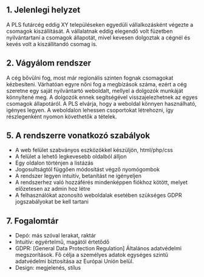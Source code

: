 ## 1. Jelenlegi helyzet

A PLS futárcég eddig XY településeken egyedüli vállalkozásként végezte a csomagok kiszállítását.
A vállalatnak eddig elegendő volt füzetben nyilvántartani a csomagok állapotát, mivel kevesen dolgoztak a cégnél és kevés volt a kiszállítandó csomag is.


## 2. Vágyálom rendszer

A cég bővülni fog, most már regionális szinten fognak csomagokat kézbesíteni.
Várhatóan egyre nőni fog a megbízások száma, ezért a cég szeretne egy saját nyilvántartó weboldalt, mellyel a dolgozók munkáját könnyítené meg.
A dolgozók ennek segítségével visszajelezhetnek az egyes csomagok állapotáról. A PLS elvárja, hogy a weboldal könnyen használható, igényes legyen.
A weboldalon lehessen csoportokat létrehozni, így részlegenként nyomon követhetők a tételek.


## 5. A rendszerre vonatkozó szabályok
- A web felület szabványos eszközökkel készüljön, html/php/css
- A felület a lehető legkevesebb oldalból álljon
- Egy oldalon történjen a listázás
- Jogosultságtól függően módosítást végző nyomógombok
- A rendszer legyen intuitív, betanítást ne igényeljen
- A rendszerhez való hozzáférés mindenképpen fiókhoz kötött, melyet előzetesen az admin hoz létre
- A felhasználókat azonosító weboldalak esetében szükséges GDPR jogszabályokat be kell tartani


## 7. Fogalomtár

- Depó: más szóval lerakat, raktár
- Intuitív: egyértelmű, magától értetődő
- GDPR: [General Data Protection Regulation] Általános adatvédelmi megszorítások. Fő célja a személyes adatok egységes szintű adatvédelmi biztosítása az Európai Unión belül.
- Design: megjelenés, stílus
